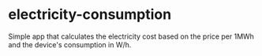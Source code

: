 # electricity-consumption
Simple app that calculates the electricity cost based on the price per 1MWh and the device's consumption in W/h.

